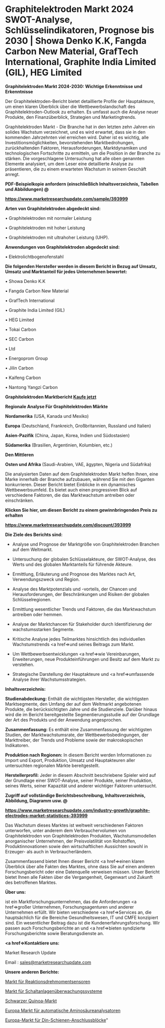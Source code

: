 # Graphitelektroden Markt 2024 SWOT-Analyse, Schlüsselindikatoren, Prognose bis 2030 | Showa Denko K.K, Fangda Carbon New Material, GrafTech International, Graphite India Limited (GIL), HEG Limited

<strong>Graphitelektroden Markt 2024-2030: Wichtige Erkenntnisse und Erkenntnisse</strong>

Der Graphitelektroden-Bericht bietet detaillierte Profile der Hauptakteure, um einen klaren Überblick über die Wettbewerbslandschaft des Graphitelektroden-Outlook zu erhalten. Es umfasst auch die Analyse neuer Produkte, den Finanzüberblick, Strategien und Marketingtrends.

Graphitelektroden Markt - Die Branche hat in den letzten zehn Jahren ein solides Wachstum verzeichnet, und es wird erwartet, dass sie in den kommenden Jahrzehnten viel erreichen wird. Daher ist es wichtig, alle Investitionsmöglichkeiten, bevorstehenden Marktbedrohungen, zurückhaltenden Faktoren, Herausforderungen, Marktdynamiken und technologischen Fortschritte zu ermitteln, um die Position in der Branche zu stärken. Die vorgeschlagene Untersuchung hat alle oben genannten Elemente analysiert, um dem Leser eine detaillierte Analyse zu präsentieren, die zu einem erwarteten Wachstum in seinem Geschäft anregt.



<strong><b>PDF-Beispielkopie anfordern (einschließlich Inhaltsverzeichnis, Tabellen und Abbildungen) @ </b></strong>

<strong><a href=https://www.marketresearchupdate.com/sample/393999>

<strong>https://www.marketresearchupdate.com/sample/393999</u></a></strong></strong>



<strong>Arten von Graphitelektroden abgedeckt sind:</strong>

• Graphitelektroden mit normaler Leistung

• Graphitelektroden mit hoher Leistung

• Graphitelektroden mit ultrahoher Leistung (UHP).



<strong>Anwendungen von Graphitelektroden abgedeckt sind:</strong>

• Elektrolichtbogenofenstahl



<strong>Die folgenden Hersteller werden in diesem Bericht in Bezug auf Umsatz, Umsatz und Marktanteil für jedes Unternehmen bewertet:</strong>

• Showa Denko K.K

• Fangda Carbon New Material

• GrafTech International

• Graphite India Limited (GIL)

• HEG Limited

• Tokai Carbon

• SEC Carbon

• Ltd

• Energoprom Group

• Jilin Carbon

• Kaifeng Carbon

• Nantong Yangzi Carbon



<strong>Graphitelektroden Marktbericht <a href=https://www.marketresearchupdate.com/buynow/393999>Kaufe jetzt</a></strong>



<strong>Regionale Analyse Für Graphitelektroden Märkte</strong>



<strong>Nordamerika</strong> (USA, Kanada und Mexiko)



<strong>Europa</strong> (Deutschland, Frankreich, Großbritannien, Russland und Italien)



<strong>Asien-Pazifik</strong> (China, Japan, Korea, Indien und Südostasien)



<strong>Südamerika</strong> (Brasilien, Argentinien, Kolumbien, etc.)



<strong>Den Mittleren</strong> 

<strong>Osten und Afrika</strong> (Saudi-Arabien, VAE, ägypten, Nigeria und Südafrika)

Die analysierten Daten auf dem Graphitelektroden Markt helfen Ihnen, eine Marke innerhalb der Branche aufzubauen, während Sie mit den Giganten konkurrieren. Dieser Bericht bietet Einblicke in ein dynamisches Wettbewerbsumfeld. Es bietet auch einen progressiven Blick auf verschiedene Faktoren, die das Marktwachstum antreiben oder einschränken.



<strong>Klicken Sie hier, um diesen Bericht zu einem gewinnbringenden Preis zu erhalten
</strong>

<strong><a href=https://www.marketresearchupdate.com/discount/393999>https://www.marketresearchupdate.com/discount/393999</b></u></strong></a>



<strong>Die Ziele des Berichts sind:</strong>

- Analyse und Prognose der Marktgröße von Graphitelektroden Branchen auf dem Weltmarkt.

- Untersuchung der globalen Schlüsselakteure, der SWOT-Analyse, des Werts und des globalen Marktanteils für führende Akteure.

- Ermittlung, Erläuterung und Prognose des Marktes nach Art, Verwendungszweck und Region.

- Analyse des Marktpotenzials und -vorteils, der Chancen und Herausforderungen, der Beschränkungen und Risiken der globalen Schlüsselregionen.

- Ermittlung wesentlicher Trends und Faktoren, die das Marktwachstum antreiben oder hemmen.

- Analyse der Marktchancen für Stakeholder durch Identifizierung der wachstumsstarken Segmente.

- Kritische Analyse jedes Teilmarktes hinsichtlich des individuellen Wachstumstrends <a href=>und</a> seines Beitrags zum Markt.

- Um Wettbewerbsentwicklungen <a href=>wie</a> Vereinbarungen, Erweiterungen, neue Produkteinführungen und Besitz auf dem Markt zu verstehen.

- Strategische Darstellung der Hauptakteure und <a href=>umfas</a>sende Analyse ihrer Wachstumsstrategien.



<strong>Inhaltsverzeichnis:</strong>



<strong>Studienabdeckung:</strong> Enthält die wichtigsten Hersteller, die wichtigsten Marktsegmente, den Umfang der auf dem Weltmarkt angebotenen Produkte, die berücksichtigten Jahre und die Studienziele. Darüber hinaus wird die im Bericht bereitgestellte Segmentierungsstudie auf der Grundlage der Art des Produkts und der Anwendung angesprochen.



<strong>Zusammenfassung:</strong> Es enthält eine Zusammenfassung der wichtigsten Studien, der Marktwachstumsrate, der Wettbewerbsbedingungen, der Markttreiber, der Trends und Probleme sowie der makroskopischen Indikatoren.



<strong>Produktion nach Regionen:</strong> In diesem Bericht werden Informationen zu Import und Export, Produktion, Umsatz und Hauptakteuren aller untersuchten regionalen Märkte bereitgestellt.



<strong>Herstellerprofil:</strong> Jeder in diesem Abschnitt beschriebene Spieler wird auf der Grundlage einer SWOT-Analyse, seiner Produkte, seiner Produktion, seines Werts, seiner Kapazität und anderer wichtiger Faktoren untersucht.



<strong><b>Zugriff auf vollständige Berichtsbeschreibung, Inhaltsverzeichnis, Abbildung, Diagramm usw. @ </b></strong>

<strong><a href=https://www.marketresearchupdate.com/industry-growth/graphite-electrodes-market-statistices-393999>https://www.marketresearchupdate.com/industry-growth/graphite-electrodes-market-statistices-393999</a></strong>

Das Wachstum dieses Marktes ist weltweit verschiedenen Faktoren unterworfen, unter anderem dem Verbrauchervolumen von Graphitelektroden von Graphitelektroden Produkten, Wachstumsmodellen anorganischer Unternehmen, der Preisvolatilität von Rohstoffen, Produktinnovationen sowie den wirtschaftlichen Aussichten sowohl in Erzeuger- als auch in Verbraucherländern.

Zusammenfassend bietet Ihnen dieser Bericht <a href=>einen</a> klaren Überblick über alle Fakten des Marktes, ohne dass Sie auf einen anderen Forschungsbericht oder eine Datenquelle verweisen müssen. Unser Bericht bietet Ihnen alle Fakten über die Vergangenheit, Gegenwart und Zukunft des betroffenen Marktes.



<strong>Über uns:</strong>

 ist ein Marktforschungsunternehmen, das die Anforderungen <a href=>großer</a> Unternehmen, Forschungsagenturen und anderer Unternehmen erfüllt. Wir bieten verschiedene <a href=>Services</a> an, die hauptsächlich für die Bereiche Gesundheitswesen, IT und CMFE konzipiert sind. Ein wesentlicher Beitrag dazu ist die Kundenerfahrungsforschung. Wir passen auch Forschungsberichte an und <a href=>bieten</a> syndizierte Forschungsberichte sowie Beratungsdienste an.



<strong><a href=>Kontaktiere uns:</a></strong>

Market Research Update

Email : sales@marketresearchupdate.com



<strong>Unsere anderen Berichte:</strong>

<a href=https://www.linkedin.com/pulse/reaction-torque-sensors-market-2023-2029-in-depth>Markt für Reaktionsdrehmomentsensoren</a>

<a href=https://www.linkedin.com/pulse/switchgear-monitoring-system-market-outlooks>Markt für Schaltanlagenüberwachungssysteme</a>

<a href=https://www.linkedin.com/pulse/black-quinoa-market-size-industry-growth-factors>Schwarzer Quinoa-Markt</a>

<a href=https://www.linkedin.com/pulse/europe-automatic-amino-acid-analyzor-market-2023-demand>Europa Markt für automatische Aminosäureanalysatoren</a>

<a href=https://www.linkedin.com/pulse/europe-din-rail-terminal-blocks-market-size-incredible>Europa-Markt für Din-Schienen-Anschlussblöcke</a>"
